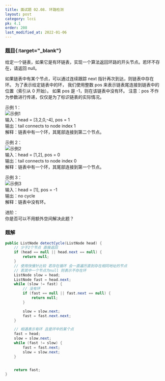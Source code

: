 ```yaml
---
title: 面试题 02.08. 环路检测
layout: post
category: lcci
pk: 4.1
order: 208
last_modified_at: 2022-01-06
---
```


### [题目](https://leetcode-cn.com/linked-list-cycle-lcci/){:target="_blank"}

给定一个链表，如果它是有环链表，实现一个算法返回环路的开头节点。若环不存在，请返回 null。

如果链表中有某个节点，可以通过连续跟踪 next 指针再次到达，则链表中存在环。 为了表示给定链表中的环，
我们使用整数 pos 来表示链表尾连接到链表中的位置（索引从 0 开始）。 如果 pos 是 -1，则在该链表中没有环。
注意：pos 不作为参数进行传递，仅仅是为了标识链表的实际情况。

示例 1：  
![示例1](https://cdn.jsdelivr.net/gh/PasseRR/JavaLeetCode/docs/assets/4/0208/circularlinkedlist.png)  
输入：head = [3,2,0,-4], pos = 1  
输出：tail connects to node index 1  
解释：链表中有一个环，其尾部连接到第二个节点。

示例 2：  
![示例2](https://cdn.jsdelivr.net/gh/PasseRR/JavaLeetCode/docs/assets/4/0208/circularlinkedlist_test2.png)  
输入：head = [1,2], pos = 0  
输出：tail connects to node index 0  
解释：链表中有一个环，其尾部连接到第一个节点。

示例 3：  
![示例3](https://cdn.jsdelivr.net/gh/PasseRR/JavaLeetCode/docs/assets/4/0208/circularlinkedlist_test3.png)  
输入：head = [1], pos = -1  
输出：no cycle  
解释：链表中没有环。

进阶：  
你是否可以不用额外空间解决此题？

### 题解

```java
public ListNode detectCycle(ListNode head) {
    // 少于2个节点 直接返回
    if (head == null || head.next == null) {
        return null;
    }
    // 使用快慢针比较 若存在循环 会一直遍历直到存在相同地址的节点
    // 若其中一个节点为null 则表示不存在环
    ListNode slow = head;
    ListNode fast = head.next;
    while (slow != fast) {
        // 没有环
        if (fast == null || fast.next == null) {
            return null;
        }

        slow = slow.next;
        fast = fast.next.next;
    }

    // 相遇表示有环 且是环中的某个点
    fast = head;
    slow = slow.next;
    while (fast != slow) {
        fast = fast.next;
        slow = slow.next;
    }


    return fast;
}
```